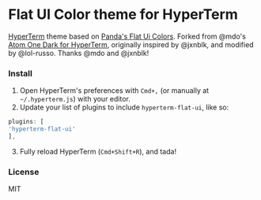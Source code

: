 # Flat UI Color theme for HyperTerm

[HyperTerm](https://hyperterm.org) theme based on [Panda's Flat Ui Colors](http://flatuicolors.com/). Forked from @mdo's [Atom One Dark for HyperTerm](https://github.com/mdo/hyperterm-atom-dark), originally inspired by @jxnblk, and modified by @lol-russo. Thanks @mdo and @jxnblk!

### Install

1. Open HyperTerm's preferences with `Cmd+,` (or manually at `~/.hyperterm.js`) with your editor.
2. Update your list of plugins to include `hyperterm-flat-ui`, like so:

```js
plugins: [
'hyperterm-flat-ui'
],
```
3. Fully reload HyperTerm (`Cmd+Shift+R`), and tada!

### License

MIT
